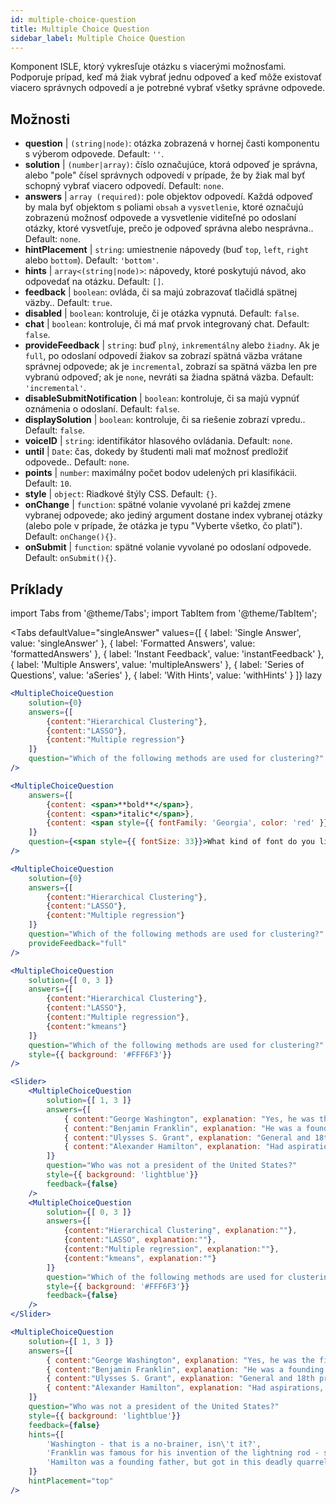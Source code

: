 ```yaml
---
id: multiple-choice-question 
title: Multiple Choice Question
sidebar_label: Multiple Choice Question
---
```


Komponent ISLE, ktorý vykresľuje otázku s viacerými možnosťami. Podporuje prípad, keď má žiak vybrať jednu odpoveď a keď môže existovať viacero správnych odpovedí a je potrebné vybrať všetky správne odpovede.

## Možnosti

* __question__ | `(string|node)`: otázka zobrazená v hornej časti komponentu s výberom odpovede. Default: `''`.
* __solution__ | `(number|array)`: číslo označujúce, ktorá odpoveď je správna, alebo "pole" čísel správnych odpovedí v prípade, že by žiak mal byť schopný vybrať viacero odpovedí. Default: `none`.
* __answers__ | `array (required)`: pole objektov odpovedí. Každá odpoveď by mala byť objektom s poliami `obsah` a `vysvetlenie`, ktoré označujú zobrazenú možnosť odpovede a vysvetlenie viditeľné po odoslaní otázky, ktoré vysvetľuje, prečo je odpoveď správna alebo nesprávna.. Default: `none`.
* __hintPlacement__ | `string`: umiestnenie nápovedy (buď `top`, `left`, `right` alebo `bottom`). Default: `'bottom'`.
* __hints__ | `array<(string|node)>`: nápovedy, ktoré poskytujú návod, ako odpovedať na otázku. Default: `[]`.
* __feedback__ | `boolean`: ovláda, či sa majú zobrazovať tlačidlá spätnej väzby.. Default: `true`.
* __disabled__ | `boolean`: kontroluje, či je otázka vypnutá. Default: `false`.
* __chat__ | `boolean`: kontroluje, či má mať prvok integrovaný chat. Default: `false`.
* __provideFeedback__ | `string`: buď `plný`, `inkrementálny` alebo `žiadny`. Ak je `full`, po odoslaní odpovedí žiakov sa zobrazí spätná väzba vrátane správnej odpovede; ak je `incremental`, zobrazí sa spätná väzba len pre vybranú odpoveď; ak je `none`, nevráti sa žiadna spätná väzba. Default: `'incremental'`.
* __disableSubmitNotification__ | `boolean`: kontroluje, či sa majú vypnúť oznámenia o odoslaní. Default: `false`.
* __displaySolution__ | `boolean`: kontroluje, či sa riešenie zobrazí vpredu.. Default: `false`.
* __voiceID__ | `string`: identifikátor hlasového ovládania. Default: `none`.
* __until__ | `Date`: čas, dokedy by študenti mali mať možnosť predložiť odpovede.. Default: `none`.
* __points__ | `number`: maximálny počet bodov udelených pri klasifikácii. Default: `10`.
* __style__ | `object`: Riadkové štýly CSS. Default: `{}`.
* __onChange__ | `function`: spätné volanie vyvolané pri každej zmene vybranej odpovede; ako jediný argument dostane index vybranej otázky (alebo pole v prípade, že otázka je typu "Vyberte všetko, čo platí"). Default: `onChange(){}`.
* __onSubmit__ | `function`: spätné volanie vyvolané po odoslaní odpovede. Default: `onSubmit(){}`.


## Príklady

import Tabs from '@theme/Tabs';
import TabItem from '@theme/TabItem';

<Tabs
    defaultValue="singleAnswer"
    values={[
        { label: 'Single Answer', value: 'singleAnswer' },
        { label: 'Formatted Answers', value: 'formattedAnswers' },
        { label: 'Instant Feedback', value: 'instantFeedback' },
        { label: 'Multiple Answers', value: 'multipleAnswers' },
        { label: 'Series of Questions', value: 'aSeries' },
        { label: 'With Hints', value: 'withHints' }
    ]}
    lazy
>

<TabItem value="singleAnswer">

```jsx live
<MultipleChoiceQuestion
    solution={0}
    answers={[
        {content:"Hierarchical Clustering"},
        {content:"LASSO"},
        {content:"Multiple regression"}
    ]}
    question="Which of the following methods are used for clustering?"
/>
```

</TabItem>

<TabItem value="formattedAnswers" >

```jsx live
<MultipleChoiceQuestion
    answers={[
        {content: <span>**bold**</span>},
        {content: <span>*italic*</span>},
        {content: <span style={{ fontFamily: 'Georgia', color: 'red' }}>styled</span>}
    ]}
    question={<span style={{ fontSize: 33}}>What kind of font do you like the most?</span>}
/>
```

</TabItem>

<TabItem value="instantFeedback">

```jsx live
<MultipleChoiceQuestion
    solution={0}
    answers={[
        {content:"Hierarchical Clustering"},
        {content:"LASSO"},
        {content:"Multiple regression"}
    ]}
    question="Which of the following methods are used for clustering?"
    provideFeedback="full"
/>
```

</TabItem>

<TabItem value="multipleAnswers">

```jsx live
<MultipleChoiceQuestion
    solution={[ 0, 3 ]}
    answers={[
        {content:"Hierarchical Clustering"},
        {content:"LASSO"},
        {content:"Multiple regression"},
        {content:"kmeans"}
    ]}
    question="Which of the following methods are used for clustering?"
    style={{ background: '#FFF6F3'}}
/>
```

</TabItem>

<TabItem value="aSeries">

```jsx live
<Slider>
    <MultipleChoiceQuestion
        solution={[ 1, 3 ]}
        answers={[
            { content:"George Washington", explanation: "Yes, he was the first president." },
            { content:"Benjamin Franklin", explanation: "He was a founding father."},
            { content:"Ulysses S. Grant", explanation: "General and 18th president." },
            { content:"Alexander Hamilton", explanation: "Had aspirations, but died in a duel." }
        ]}
        question="Who was not a president of the United States?"
        style={{ background: 'lightblue'}}
        feedback={false}
    />
    <MultipleChoiceQuestion
        solution={[ 0, 3 ]}
        answers={[
            {content:"Hierarchical Clustering", explanation:""},
            {content:"LASSO", explanation:""},
            {content:"Multiple regression", explanation:""},
            {content:"kmeans", explanation:""}
        ]}
        question="Which of the following methods are used for clustering?"
        style={{ background: '#FFF6F3'}}
        feedback={false}
    />
</Slider>
```

</TabItem>

<TabItem value="withHints">

```jsx live
<MultipleChoiceQuestion
    solution={[ 1, 3 ]}
    answers={[
        { content:"George Washington", explanation: "Yes, he was the first president." },
        { content:"Benjamin Franklin", explanation: "He was a founding father."},
        { content:"Ulysses S. Grant", explanation: "General and 18th president." },
        { content:"Alexander Hamilton", explanation: "Had aspirations, but died in a duel." }
    ]}
    question="Who was not a president of the United States?"
    style={{ background: 'lightblue'}}
    feedback={false}
    hints={[
        'Washington - that is a no-brainer, isn\'t it?',
        'Franklin was famous for his invention of the lightning rod - so why become more?',
        'Hamilton was a founding father, but got in this deadly quarrel with Aaron Burr.',
    ]}
    hintPlacement="top"
/>
```

</TabItem>

</Tabs>
